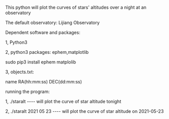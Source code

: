 This python will plot the curves of stars' altitudes over a night at an observatory

The default observatory: Lijiang Observatory

Dependent software and packages:

1, Python3

2, python3 packages: ephem,matplotlib

sudo pip3 install ephem matplolib

3, objects.txt:

name    RA(hh:mm:ss)    DEC(dd:mm:ss) 

running the program:

1, ./staralt ---- will plot the curve of star altitude tonight

2, ./staralt 2021 05 23 ---- will plot the curve of star altitude on 2021-05-23
